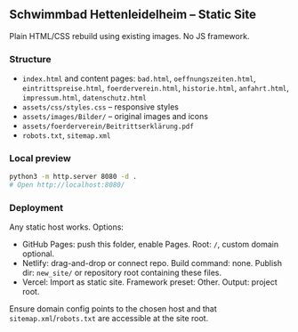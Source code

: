 ## Schwimmbad Hettenleidelheim – Static Site

Plain HTML/CSS rebuild using existing images. No JS framework.

### Structure
- `index.html` and content pages: `bad.html`, `oeffnungszeiten.html`, `eintrittspreise.html`, `foerderverein.html`, `historie.html`, `anfahrt.html`, `impressum.html`, `datenschutz.html`
- `assets/css/styles.css` – responsive styles
- `assets/images/Bilder/` – original images and icons
- `assets/foerderverein/Beitrittserklärung.pdf`
- `robots.txt`, `sitemap.xml`

### Local preview
```bash
python3 -m http.server 8080 -d .
# Open http://localhost:8080/
```

### Deployment
Any static host works. Options:
- GitHub Pages: push this folder, enable Pages. Root: `/`, custom domain optional.
- Netlify: drag-and-drop or connect repo. Build command: none. Publish dir: `new_site/` or repository root containing these files.
- Vercel: Import as static site. Framework preset: Other. Output: project root.

Ensure domain config points to the chosen host and that `sitemap.xml`/`robots.txt` are accessible at the site root.

